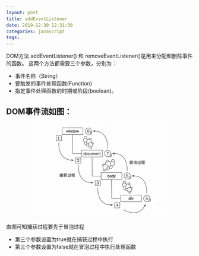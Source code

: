 ```yaml
---
layout: post
title: addEventListener
date: 2019-12-30 12:31:30
categories: javascript
tags:
---
```

DOM方法 addEventListener() 和 removeEventListener()是用来分配和删除事件的函数。 这两个方法都需要三个参数，分别为：
- 事件名称（String）
- 要触发的事件处理函数(Function)
- 指定事件处理函数的时期或阶段(boolean)。

<!-- more -->
## DOM事件流如图：
<center><img src="/assets/img/addeventlistener.gif" alt=""></center>

由图可知捕获过程要先于冒泡过程

- 第三个参数设置为true就在捕获过程中执行
- 第三个参数设置为false就在冒泡过程中执行处理函数
